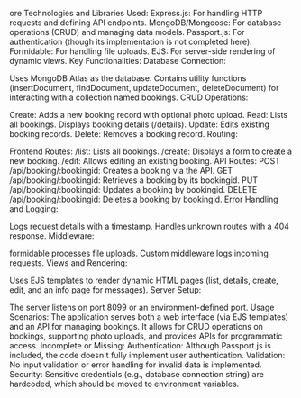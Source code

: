 ore Technologies and Libraries Used:
Express.js: For handling HTTP requests and defining API endpoints.
MongoDB/Mongoose: For database operations (CRUD) and managing data models.
Passport.js: For authentication (though its implementation is not completed here).
Formidable: For handling file uploads.
EJS: For server-side rendering of dynamic views.
Key Functionalities:
Database Connection:

Uses MongoDB Atlas as the database.
Contains utility functions (insertDocument, findDocument, updateDocument, deleteDocument) for interacting with a collection named bookings.
CRUD Operations:

Create: Adds a new booking record with optional photo upload.
Read:
Lists all bookings.
Displays booking details (/details).
Update: Edits existing booking records.
Delete: Removes a booking record.
Routing:

Frontend Routes:
/list: Lists all bookings.
/create: Displays a form to create a new booking.
/edit: Allows editing an existing booking.
API Routes:
POST /api/booking/:bookingid: Creates a booking via the API.
GET /api/booking/:bookingid: Retrieves a booking by its bookingid.
PUT /api/booking/:bookingid: Updates a booking by bookingid.
DELETE /api/booking/:bookingid: Deletes a booking by bookingid.
Error Handling and Logging:

Logs request details with a timestamp.
Handles unknown routes with a 404 response.
Middleware:

formidable processes file uploads.
Custom middleware logs incoming requests.
Views and Rendering:

Uses EJS templates to render dynamic HTML pages (list, details, create, edit, and an info page for messages).
Server Setup:

The server listens on port 8099 or an environment-defined port.
Usage Scenarios:
The application serves both a web interface (via EJS templates) and an API for managing bookings.
It allows for CRUD operations on bookings, supporting photo uploads, and provides APIs for programmatic access.
Incomplete or Missing:
Authentication: Although Passport.js is included, the code doesn't fully implement user authentication.
Validation: No input validation or error handling for invalid data is implemented.
Security: Sensitive credentials (e.g., database connection string) are hardcoded, which should be moved to environment variables.
